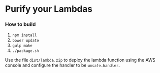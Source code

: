 # Purify your Lambdas

### How to build

1. `npm install`
2. `bower update`
3. `gulp make`
4. `./package.sh`

Use the file `dist/lambda.zip` to deploy the lambda function using the AWS console
and configure the handler to be `unsafe.handler`.
